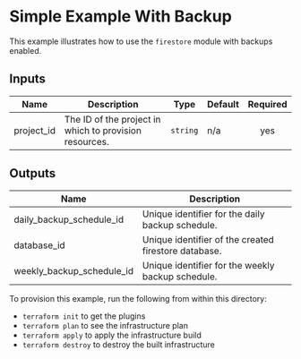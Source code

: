 # Simple Example With Backup

This example illustrates how to use the `firestore` module with backups enabled.

<!-- BEGINNING OF PRE-COMMIT-TERRAFORM DOCS HOOK -->
## Inputs

| Name | Description | Type | Default | Required |
|------|-------------|------|---------|:--------:|
| project\_id | The ID of the project in which to provision resources. | `string` | n/a | yes |

## Outputs

| Name | Description |
|------|-------------|
| daily\_backup\_schedule\_id | Unique identifier for the daily backup schedule. |
| database\_id | Unique identifier of the created firestore database. |
| weekly\_backup\_schedule\_id | Unique identifier for the weekly backup schedule. |

<!-- END OF PRE-COMMIT-TERRAFORM DOCS HOOK -->

To provision this example, run the following from within this directory:
- `terraform init` to get the plugins
- `terraform plan` to see the infrastructure plan
- `terraform apply` to apply the infrastructure build
- `terraform destroy` to destroy the built infrastructure
